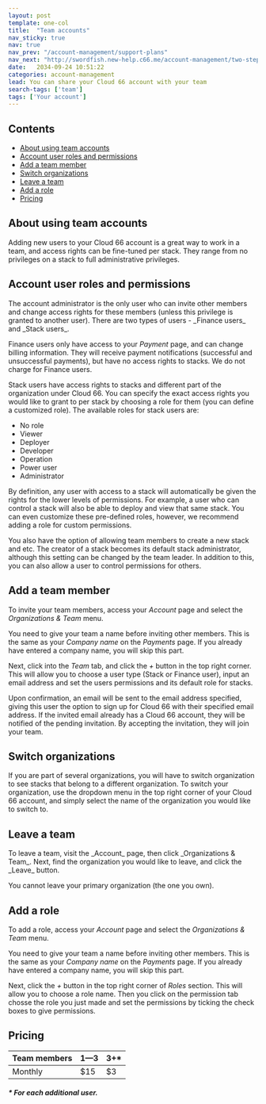 ```yaml
---
layout: post
template: one-col
title:  "Team accounts"
nav_sticky: true
nav: true
nav_prev: "/account-management/support-plans"
nav_next: "http://swordfish.new-help.c66.me/account-management/two-step-verification"
date:   2034-09-24 10:51:22
categories: account-management
lead: You can share your Cloud 66 account with your team
search-tags: ['team']
tags: ['Your account']
---
```


<h2>Contents</h2>
<ul class="page-toc">
	<li>
		<a href="#about">About using team accounts</a>
	</li>
	<li>
		<a href="#permissions">Account user roles and permissions</a>
	</li>
	<li>
		<a href="#add">Add a team member</a>
	</li>
	<li>
		<a href="#switch">Switch organizations</a>
	</li>
	<li>
		<a href="#leave">Leave a team</a>
	</li>
	<li>
		<a href="#role">Add a role</a>
	</li>
	<li>
		<a href="#pricing">Pricing</a>
	</li>
</ul>

<h2 id="about">About using team accounts</h2>
Adding new users to your Cloud 66 account is a great way to work in a team, and access rights can be fine-tuned per stack. They range from no privileges on a stack to full administrative privileges.

<h2 id="permissions">Account user roles and permissions</h2>
The account administrator is the only user who can invite other members and change access rights for these members (unless this privilege is granted to another user). There are two types of users - _Finance users_ and _Stack users_.

Finance users only have access to your _Payment_ page, and can change billing information. They will receive payment notifications (successful and unsuccessful payments), but have no access rights to stacks. We do not charge for Finance users.

Stack users have access rights to stacks and different part of the organization under Cloud 66. You can specify the exact access rights you would like to grant to per stack by choosing a role for them (you can define a customized role). The available roles for stack users are:

- No role
- Viewer
- Deployer
- Developer
- Operation
- Power user
- Administrator

By definition, any user with access to a stack will automatically be given the rights for the lower levels of permissions. For example, a user who can control a stack will also be able to deploy and view that same stack. You can even customize these pre-defined roles, however, we recommend adding a role for custom permissions.

You also have the option of allowing team members to create a new stack and etc. The creator of a stack becomes its default stack administrator, although this setting can be changed by the team leader. In addition to this, you can also allow a user to control permissions for others.

<h2 id="add">Add a team member</h2>
To invite your team members, access your <i>Account</i> page and select the <i>Organizations & Team</i> menu.

You need to give your team a name before inviting other members. This is the same as your _Company name_ on the _Payments_ page. If you already have entered a company name, you will skip this part.

Next, click into the _Team_ tab, and click the <i>+</i> button in the top right corner. This will allow you to choose a user type (Stack or Finance user), input an email address and set the users permissions and its default role for stacks.

Upon confirmation, an email will be sent to the email address specified, giving this user the option to sign up for Cloud 66 with their specified email address. If the invited email already has a Cloud 66 account, they will be notified of the pending invitation. By accepting the invitation, they will join your team.

<h2 id="switch">Switch organizations</h2>
If you are part of several organizations, you will have to switch organization to see stacks that belong to a different organization. To switch your organization, use the dropdown menu in the top right corner of your Cloud 66 account, and simply select the name of the organization you would like to switch to.

<h2 id="leave">Leave a team</h2>
To leave a team, visit the _Account_ page, then click _Organizations & Team_. Next, find the organization you would like to leave, and click the _Leave_ button.

You cannot leave your primary organization (the one you own).

<h2 id="role">Add a role</h2>
To add a role, access your <i>Account</i> page and select the <i>Organizations & Team</i> menu.

You need to give your team a name before inviting other members. This is the same as your _Company name_ on the _Payments_ page. If you already have entered a company name, you will skip this part.

Next, click the <i>+</i> button in the top right corner of _Roles_ section. This will allow you to choose a role name. Then you click on the permission tab chosse the role you just made and set the permissions by ticking the check boxes to give permissions.

<h2 id="pricing">Pricing</h2>

<table class='table table-bordered table-striped table-small'>
    <thead>
        <tr>
            <th align="center">Team members</th>
            <th align="center">1&mdash;3</th>
            <th align="center">3+*</th>
        </tr>
    </thead>
    <tbody>
        <tr>
            <td>Monthly</td>
            <td>$15</td>
            <td>$3</td>
        </tr>
    </tbody>
</table>
<h5>* For each additional user.</h5>
